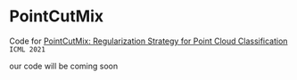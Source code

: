 # PointCutMix
Code for [PointCutMix: Regularization Strategy for Point Cloud Classification](http://arxiv.org/abs/2101.01461) `ICML 2021`

our code will be coming soon
